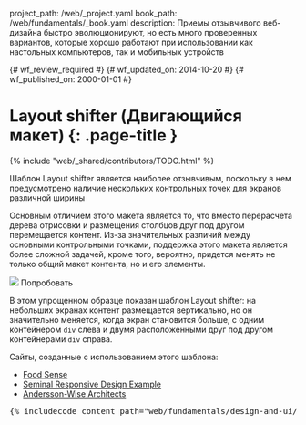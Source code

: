 project_path: /web/_project.yaml
book_path: /web/fundamentals/_book.yaml
description: Приемы отзывчивого веб-дизайна быстро эволюционируют, но есть много проверенных вариантов, которые хорошо работают при использовании как настольных компьютеров, так и мобильных устройств

{# wf_review_required #}
{# wf_updated_on: 2014-10-20 #}
{# wf_published_on: 2000-01-01 #}

# Layout shifter (Двигающийся макет) {: .page-title }

{% include "web/_shared/contributors/TODO.html" %}



Шаблон Layout shifter является наиболее отзывчивым, поскольку в нем предусмотрено наличие нескольких контрольных точек для экранов различной ширины

Основным отличием этого макета является то, что вместо перерасчета дерева отрисовки и
размещения столбцов друг под другом перемещается контент.  Из-за значительных различий между
основными контрольными точками, поддержка этого макета является более сложной задачей, кроме того, вероятно, придется менять
не только общий макет контента, но и его элементы.


  <img src="imgs/layout-shifter.svg">
  Попробовать


В этом упрощенном образце показан шаблон Layout shifter: на небольших экранах
контент размещается вертикально, но он значительно меняется, когда экран становится
больше, с одним контейнером `div` слева и двумя расположенными друг под другом контейнерами `div` справа.

Сайты, созданные с использованием этого шаблона:

 * [Food Sense](http://foodsense.is/)
 * [Seminal Responsive Design
  Example](http://alistapart.com/d/responsive-web-design/ex/ex-site-FINAL.html)
 * [Andersson-Wise Architects](http://www.anderssonwise.com/)

<pre class="prettyprint">
{% includecode content_path="web/fundamentals/design-and-ui/responsive/_code/layout-shifter.html" region_tag="lshifter"   adjust_indentation="auto" %}
</pre>


